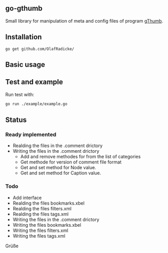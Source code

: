 go-gthumb
---------

Small library for manipulation of meta and config files of program
[gThumb](https://wiki.gnome.org/Apps/Gthumb).

## Installation

```
go get github.com/OlafRadicke/
```

## Basic usage



## Test and example

Run test with:

```bash
go run ./example/example.go
```

## Status

### Ready implemented

- Realding the files in the .comment drictory
- Writing the files in the .comment drictory
  - Add and remove methodes for from the list of categories
  - Get methode for version of comment file format
  - Get and set method for Node value.
  - Get and set method for Caption value.

### Todo

- Add interface
- Realding the files bookmarks.xbel
- Realding the files filters.xml
- Realding the files tags.xml
- Writing the files in the .comment drictory
- Writing the files bookmarks.xbel
- Writing the files filters.xml
- Writing the files tags.xml

Grüße
